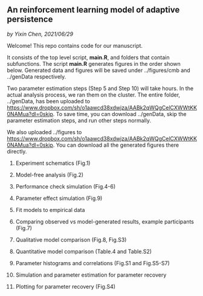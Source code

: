 ## An reinforcement learning model of adaptive persistence

*by Yixin Chen, 2021/06/29*

Welcome! This repo contains code for our manuscript. 

It consists of the top level script, **main.R**, and folders that contain subfunctions. The script **main.R** generates figures in the order shown below. Generated data and figures will be saved under ../figures/cmb and ../genData respectively. 

Two parameter estimation steps (Step 5 and Step 10) will take hours. In the actual analysis process, we ran them on the cluster. The entire folder, ../genData, has been uploaded to https://www.dropbox.com/sh/o1aawcd38xdwjza/AABk2qWQgCelCXWWtKK0NAMua?dl=0skip. To save time, you can download ../genData, skip the parameter estimation steps, and run other steps normally. 

We also uploaded ../figures to https://www.dropbox.com/sh/o1aawcd38xdwjza/AABk2qWQgCelCXWWtKK0NAMua?dl=0skip. You can download all the generated figures there directly. 



1. Experiment schematics (Fig.1)

2. Model-free analysis (Fig.2) 

3. Performance check simulation (Fig.4-6) 

4. Parameter effect simulation (Fig.9)

5. Fit models to empirical data 

6. Comparing observed vs model-generated results, example participants (Fig.7)

7. Qualitative model comparison (Fig.8, Fig.S3) 

8. Quantitative model comparison (Table.4 and Table.S2)

9. Parameter histograms and correlations (Fig.S1 and Fig.S5-S7)

10. Simulation and parameter estimation for parameter recovery

11. Plotting for parameter recovery (Fig.S4)